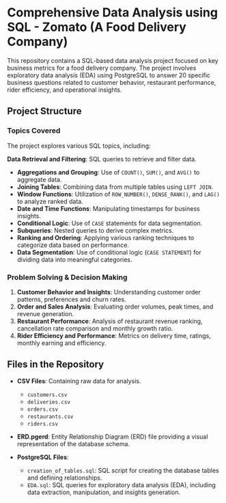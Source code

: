 # Comprehensive Data Analysis using SQL - Zomato (A Food Delivery Company)

This repository contains a SQL-based data analysis project focused on key business metrics for a food delivery company. The project involves exploratory data analysis (EDA) using PostgreSQL to answer 20 specific business questions related to customer behavior, restaurant performance, rider efficiency, and operational insights.

## Project Structure

### Topics Covered
The project explores various SQL topics, including:

 **Data Retrieval and Filtering**: SQL queries to retrieve and filter data.
- **Aggregations and Grouping**: Use of `COUNT()`, `SUM()`, and `AVG()` to aggregate data.
- **Joining Tables**: Combining data from multiple tables using `LEFT JOIN`.
- **Window Functions**: Utilization of `ROW_NUMBER()`, `DENSE_RANK()`, and `LAG()` to analyze ranked data.
- **Date and Time Functions**: Manipulating timestamps for business insights.
- **Conditional Logic**: Use of `CASE` statements for data segmentation.
- **Subqueries**: Nested queries to derive complex metrics.
- **Ranking and Ordering**: Applying various ranking techniques to categorize data based on performance.
- **Data Segmentation**: Use of conditional logic (`CASE STATEMENT`) for dividing data into meaningful categories.

### Problem Solving & Decision Making

1. **Customer Behavior and Insights**: Understanding customer order patterns, preferences and churn rates.
2. **Order and Sales Analysis**: Evaluating order volumes, peak times, and revenue generation.
3. **Restaurant Performance**: Analysis of restaurant revenue ranking, cancellation rate comparison and monthly growth ratio.
4. **Rider Efficiency and Performance**: Metrics on delivery time, ratings, monthly earning and efficiency.


## Files in the Repository

- **CSV Files**: Containing raw data for analysis.
  - `customers.csv`
  - `deliveries.csv`
  - `orders.csv`
  - `restaurants.csv`
  - `riders.csv`
  
- **ERD.pgerd**: Entity Relationship Diagram (ERD) file providing a visual representation of the database schema.

- **PostgreSQL Files**:
  - `creation_of_tables.sql`: SQL script for creating the database tables and defining relationships.
  - `EDA.sql`: SQL queries for exploratory data analysis (EDA), including data extraction, manipulation, and insights generation.
